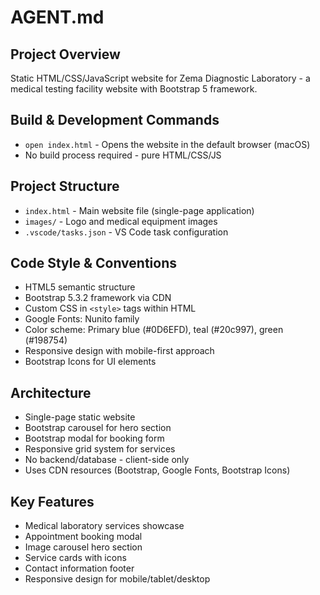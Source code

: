 # AGENT.md

## Project Overview
Static HTML/CSS/JavaScript website for Zema Diagnostic Laboratory - a medical testing facility website with Bootstrap 5 framework.

## Build & Development Commands
- `open index.html` - Opens the website in the default browser (macOS)
- No build process required - pure HTML/CSS/JS

## Project Structure
- `index.html` - Main website file (single-page application)
- `images/` - Logo and medical equipment images
- `.vscode/tasks.json` - VS Code task configuration

## Code Style & Conventions
- HTML5 semantic structure
- Bootstrap 5.3.2 framework via CDN
- Custom CSS in `<style>` tags within HTML
- Google Fonts: Nunito family
- Color scheme: Primary blue (#0D6EFD), teal (#20c997), green (#198754)
- Responsive design with mobile-first approach
- Bootstrap Icons for UI elements

## Architecture
- Single-page static website
- Bootstrap carousel for hero section
- Bootstrap modal for booking form
- Responsive grid system for services
- No backend/database - client-side only
- Uses CDN resources (Bootstrap, Google Fonts, Bootstrap Icons)

## Key Features
- Medical laboratory services showcase
- Appointment booking modal
- Image carousel hero section
- Service cards with icons
- Contact information footer
- Responsive design for mobile/tablet/desktop
